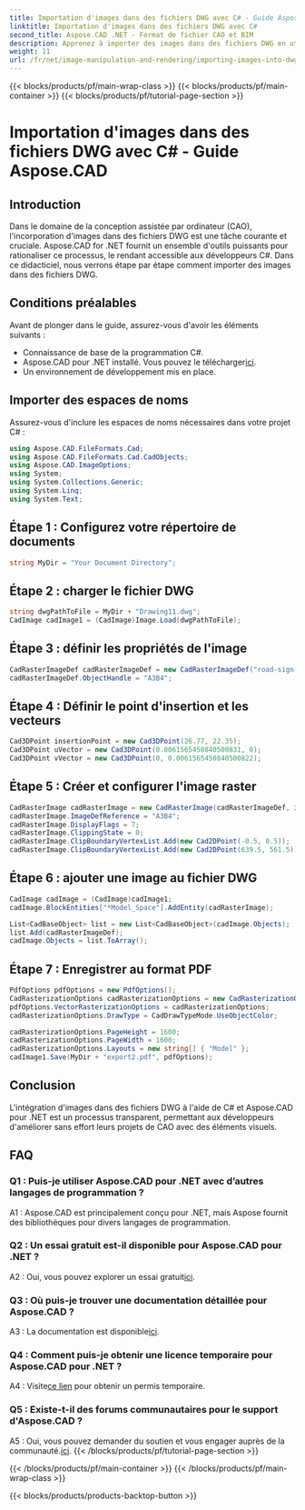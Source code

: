 ```yaml
---
title: Importation d'images dans des fichiers DWG avec C# - Guide Aspose.CAD
linktitle: Importation d'images dans des fichiers DWG avec C#
second_title: Aspose.CAD .NET - Format de fichier CAO et BIM
description: Apprenez à importer des images dans des fichiers DWG en utilisant C# avec Aspose.CAD pour .NET. Suivez notre guide étape par étape pour une intégration transparente.
weight: 11
url: /fr/net/image-manipulation-and-rendering/importing-images-into-dwg/
---
```


{{< blocks/products/pf/main-wrap-class >}}
{{< blocks/products/pf/main-container >}}
{{< blocks/products/pf/tutorial-page-section >}}

# Importation d'images dans des fichiers DWG avec C# - Guide Aspose.CAD

## Introduction

Dans le domaine de la conception assistée par ordinateur (CAO), l'incorporation d'images dans des fichiers DWG est une tâche courante et cruciale. Aspose.CAD for .NET fournit un ensemble d'outils puissants pour rationaliser ce processus, le rendant accessible aux développeurs C#. Dans ce didacticiel, nous verrons étape par étape comment importer des images dans des fichiers DWG.

## Conditions préalables

Avant de plonger dans le guide, assurez-vous d'avoir les éléments suivants :

- Connaissance de base de la programmation C#.
-  Aspose.CAD pour .NET installé. Vous pouvez le télécharger[ici](https://releases.aspose.com/cad/net/).
- Un environnement de développement mis en place.

## Importer des espaces de noms

Assurez-vous d'inclure les espaces de noms nécessaires dans votre projet C# :

```csharp
using Aspose.CAD.FileFormats.Cad;
using Aspose.CAD.FileFormats.Cad.CadObjects;
using Aspose.CAD.ImageOptions;
using System;
using System.Collections.Generic;
using System.Linq;
using System.Text;
```

## Étape 1 : Configurez votre répertoire de documents

```csharp
string MyDir = "Your Document Directory";
```

## Étape 2 : charger le fichier DWG

```csharp
string dwgPathToFile = MyDir + "Drawing11.dwg";
CadImage cadImage1 = (CadImage)Image.Load(dwgPathToFile);
```

## Étape 3 : définir les propriétés de l'image

```csharp
CadRasterImageDef cadRasterImageDef = new CadRasterImageDef("road-sign-custom.png", 640, 562);
cadRasterImageDef.ObjectHandle = "A3B4";
```

## Étape 4 : Définir le point d'insertion et les vecteurs

```csharp
Cad3DPoint insertionPoint = new Cad3DPoint(26.77, 22.35);
Cad3DPoint uVector = new Cad3DPoint(0.0061565450840500831, 0);
Cad3DPoint vVector = new Cad3DPoint(0, 0.0061565450840500822);
```

## Étape 5 : Créer et configurer l'image raster

```csharp
CadRasterImage cadRasterImage = new CadRasterImage(cadRasterImageDef, insertionPoint, uVector, vVector);
cadRasterImage.ImageDefReference = "A3B4";
cadRasterImage.DisplayFlags = 7;
cadRasterImage.ClippingState = 0;
cadRasterImage.ClipBoundaryVertexList.Add(new Cad2DPoint(-0.5, 0.5));
cadRasterImage.ClipBoundaryVertexList.Add(new Cad2DPoint(639.5, 561.5));
```

## Étape 6 : ajouter une image au fichier DWG

```csharp
CadImage cadImage = (CadImage)cadImage1;
cadImage.BlockEntities["*Model_Space"].AddEntity(cadRasterImage);

List<CadBaseObject> list = new List<CadBaseObject>(cadImage.Objects);
list.Add(cadRasterImageDef);
cadImage.Objects = list.ToArray();
```

## Étape 7 : Enregistrer au format PDF

```csharp
PdfOptions pdfOptions = new PdfOptions();
CadRasterizationOptions cadRasterizationOptions = new CadRasterizationOptions();
pdfOptions.VectorRasterizationOptions = cadRasterizationOptions;
cadRasterizationOptions.DrawType = CadDrawTypeMode.UseObjectColor;

cadRasterizationOptions.PageHeight = 1600;
cadRasterizationOptions.PageWidth = 1600;
cadRasterizationOptions.Layouts = new string[] { "Model" };
cadImage1.Save(MyDir + "export2.pdf", pdfOptions);
```

## Conclusion

L'intégration d'images dans des fichiers DWG à l'aide de C# et Aspose.CAD pour .NET est un processus transparent, permettant aux développeurs d'améliorer sans effort leurs projets de CAO avec des éléments visuels.

## FAQ

### Q1 : Puis-je utiliser Aspose.CAD pour .NET avec d’autres langages de programmation ?

A1 : Aspose.CAD est principalement conçu pour .NET, mais Aspose fournit des bibliothèques pour divers langages de programmation.

### Q2 : Un essai gratuit est-il disponible pour Aspose.CAD pour .NET ?

 A2 : Oui, vous pouvez explorer un essai gratuit[ici](https://releases.aspose.com/).

### Q3 : Où puis-je trouver une documentation détaillée pour Aspose.CAD ?

 A3 : La documentation est disponible[ici](https://reference.aspose.com/cad/net/).

### Q4 : Comment puis-je obtenir une licence temporaire pour Aspose.CAD pour .NET ?

 A4 : Visite[ce lien](https://purchase.aspose.com/temporary-license/) pour obtenir un permis temporaire.

### Q5 : Existe-t-il des forums communautaires pour le support d'Aspose.CAD ?

 A5 : Oui, vous pouvez demander du soutien et vous engager auprès de la communauté.[ici](https://forum.aspose.com/c/cad/19).
{{< /blocks/products/pf/tutorial-page-section >}}

{{< /blocks/products/pf/main-container >}}
{{< /blocks/products/pf/main-wrap-class >}}

{{< blocks/products/products-backtop-button >}}
